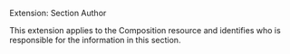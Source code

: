 Extension: Section Author

This extension applies to the Composition resource and identifies who is responsible for the information in this section.
